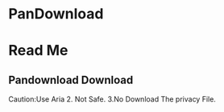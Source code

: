 # PanDownload
# Read Me
## Pandownload Download 
<Bold> Caution:Use Aria 2. Not Safe. 
<Bold Italic> 3.No Download The privacy File.
